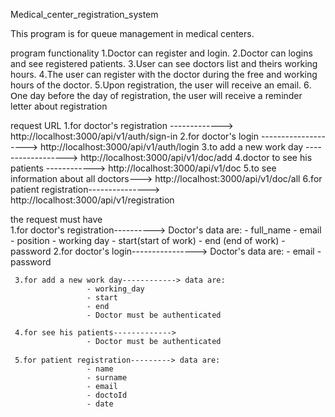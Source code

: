 Medical_center_registration_system

This program  is for queue management in medical centers.

program functionality
      1․Doctor can register and login․
      2․Doctor can logins and see registered patients.
      3․User can see doctors list and theirs working hours. 
      4․The user can register with the doctor during the free and working hours of the doctor․
      5․Upon registration, the user will receive an email․
      6․Օne day before the day of registration, the user will receive a reminder letter about registration
      
      
request URL
      1.for doctor's registration -------------> http://localhost:3000/api/v1/auth/sign-in 
      2․for doctor's login --------------------> http://localhost:3000/api/v1/auth/login
      3․to add a new work day ------------------> http://localhost:3000/api/v1/doc/add
      4.doctor to see his patients ------------> http://localhost:3000/api/v1/doc
      5․to see information about all doctors---> http://localhost:3000/api/v1/doc/all
      6․for patient registration---------------> http://localhost:3000/api/v1/registration
      
the request must have  
     1․for doctor's registration----------> Doctor's data are:
                     - full_name
                     - email
                     - position
                     - working day 
                     - start(start of work)
                     - end (end of work)
                     - password
     2.for doctor's login----------------> Doctor's data are:
                     - email
                     -password
                     
     3.for add a new work day------------> data are:
                     - working_day
                     - start
                     - end
                     - Doctor must be authenticated
                     
     4.for see his patients-------------> 
                     - Doctor must be authenticated
                
     5․for patient registration---------> data are:
                     - name
                     - surname
                     - email
                     - doctoId
                     - date
                      
